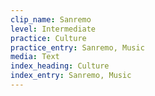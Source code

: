 ```yaml
---
clip_name: Sanremo
level: Intermediate
practice: Culture
practice_entry: Sanremo, Music
media: Text
index_heading: Culture
index_entry: Sanremo, Music
---
```

